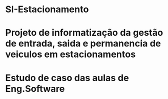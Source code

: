 # SI-Estacionamento
# Projeto de informatização da gestão de entrada, saida e permanencia de veiculos em estacionamentos
# Estudo de caso das aulas de Eng.Software
